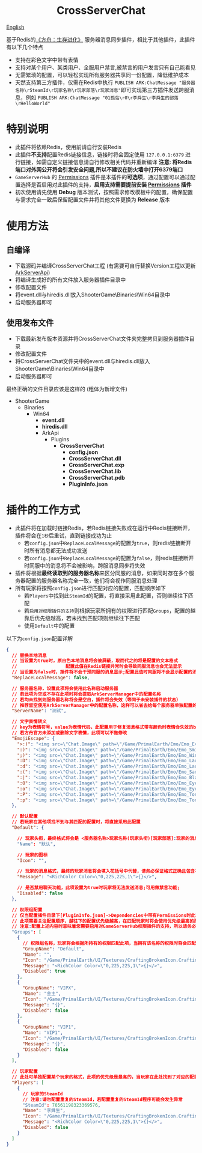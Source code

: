 <h1 align="center"> CrossServerChat </h1>

<a href="README-en.md">English</a>

基于Redis的[《方舟：生存进化》](https://store.steampowered.com/app/346110/ARK_Survival_Evolved/) 服务器消息同步插件，相比于其他插件，此插件有以下几个特点
- 支持在彩色文字中带有表情
- 支持对某个用户、某类用户、全服用户禁言,被禁言的用户发言只有自己能看见
- 无需繁琐的配置，可以轻松实现所有服务器共享同一份配置，降低维护成本
- 天然支持第三方插件，仅需在Redis中执行 `PUBLISH ARK:ChatMessage "服务器名称\rSteamId\r玩家名称\r玩家部落\r玩家消息"`即可实现第三方插件发送跨服消息，例如 `PUBLISH ARK:ChatMessage "01孤岛\r0\r李舜生\r李舜生的部落\rHelloWorld"`

# 特别说明
- 此插件将依赖Redis，使用前请自行安装Redis
- 此插件**不支持**配置Redis链接信息，链接时将会固定使用 `127.0.0.1:6379` 进行链接，如需自定义链接信息请自行修改相关代码并重新编译
**注意: 将Redis端口对外网公开将会引发安全问题,所以不建议在防火墙中打开6379端口**
- `GameServerHub` 的 [Permissions](https://gameservershub.com/forums/resources/ark-permissions.20/) 插件是本插件的**可选项**，通过配置可以通过配置选择是否启用对此插件的支持，**启用支持需要提前安装 [Permissions](https://gameservershub.com/forums/resources/ark-permissions.20/) 插件**
- 初次使用请先使用 **Debug** 版本测试，按照需求修改模板中的配置，确保配置与需求完全一致后保留配置文件并将其他文件更换为 **Release** 版本

# 使用方法

## 自编译
- 下载源码并编译CrossServerChat工程 (有需要可自行替换Version工程以更新[ArkServerApi](https://gameservershub.com/forums/resources/ark-server-api.12/))
- 将编译生成好的所有文件放入服务器插件目录中
- 修改配置文件
- 将event.dll与hiredis.dll放入ShooterGame\Binaries\Win64目录中
- 启动服务器即可

## 使用发布文件
- 下载最新发布版本资源并将CrossServerChat文件夹完整拷贝到服务器插件目录
- 修改配置文件
- 将CrossServerChat文件夹中的event.dll与hiredis.dll放入ShooterGame\Binaries\Win64目录中
- 启动服务器即可

最终正确的文件目录应该是这样的 (粗体为新增文件)
- ShooterGame
  - Binaries
    - Win64
      - **event.dll**
      - **hiredis.dll**
      - ArkApi
        - Plugins
          - **CrossServerChat**
            - **config.json**
            - **CrossServerChat.dll**
            - **CrossServerChat.exp**
            - **CrossServerChat.lib**
            - **CrossServerChat.pdb**
            - **PluginInfo.json**

# 插件的工作方式
- 此插件将在加载时链接Redis，若Redis链接失败或在运行中Redis链接断开，插件将会在`1秒`后重试，直到链接成功为止
  - 若`config.json`中`ReplaceLocalMessage`的配置为`true`，则redis链接断开时所有消息都无法成功发送
  - 若`config.json`中`ReplaceLocalMessage`的配置为`false`，则redis链接断开时同服中的消息将不会被影响，跨服消息同步将失效
- 插件将根据**最终读取到的服务器名称**来区分同服的消息，如果同时存在多个服务器配置的服务器名称完全一致，他们将会视作同服消息处理
- 所有玩家将按照`config.json`进行匹配对应的配置，匹配顺序如下
  - 若`Players`中找到此`SteamId`的配置，将直接采用此配置，否则继续往下匹配
  - 若`启用对权限插件的支持`则根据玩家所拥有的权限进行匹配`Groups`，配置的越靠后优先级越高，若未找到匹配项则继续往下匹配
  - 使用`Default`中的配置

以下为`config.json`配置详解
```json
{
  // 替换本地消息
  // 当设置为true时，原白色本地消息将会被屏蔽，取而代之的将是配置的文本格式
  //                  配置此值在Redis链接异常时会导致同服消息也会无法显示
  // 当设置为false时，插件将不会干预同服的消息显示;配置此值时同服将不会显示配置的消息格式
  "ReplaceLocalMessage": false,

  // 服务器名称，设置此项将会使用此名称启动服务器
  // 若此项为空或不存在此项时将会提取ArkServerManager中的配置名称
  // 若均未找到则服务器名称将会是空白，插件将会失效（等同于未安装插件的状态）
  // 推荐留空使用ArkServerManager中的配置名称，这样可以省去给每个服务器单独配置的步骤
  "ServerName": "测试",

  // 文字表情转义
  // key为表情符号，value为表情代码，此配置用于修复消息格式带有颜色时表情会失效的bug
  // 若方舟官方未添加或删除文字表情，此项可以不做修改
  "EmojiEscape": {
    ">:)": "<img src=\"Chat.Image\" path=\"/Game/PrimalEarth/Emo/Emo_Evil.Emo_Evil\"/>",
    ":)": "<img src=\"Chat.Image\" path=\"/Game/PrimalEarth/Emo/Emo_Smile.Emo_Smile\"/>",
    ";)": "<img src=\"Chat.Image\" path=\"/Game/PrimalEarth/Emo/Emo_Wink.Emo_Wink\"/>",
    ":D": "<img src=\"Chat.Image\" path=\"/Game/PrimalEarth/Emo/Emo_Laugh.Emo_Laugh\"/>",
    ":d": "<img src=\"Chat.Image\" path=\"/Game/PrimalEarth/Emo/Emo_Laugh.Emo_Laugh\"/>",
    ":(": "<img src=\"Chat.Image\" path=\"/Game/PrimalEarth/Emo/Emo_Sad.Emo_Sad\"/>",
    ":|": "<img src=\"Chat.Image\" path=\"/Game/PrimalEarth/Emo/Emo_Blank.Emo_Blank\"/>",
    ":O": "<img src=\"Chat.Image\" path=\"/Game/PrimalEarth/Emo/Emo_Eyes.Emo_Eyes\"/>",
    ":o": "<img src=\"Chat.Image\" path=\"/Game/PrimalEarth/Emo/Emo_Eyes.Emo_Eyes\"/>",
    ":P": "<img src=\"Chat.Image\" path=\"/Game/PrimalEarth/Emo/Emo_Tongue.Emo_Tongue\"/>",
    ":p": "<img src=\"Chat.Image\" path=\"/Game/PrimalEarth/Emo/Emo_Tongue.Emo_Tongue\"/>"
  },

  // 默认配置
  // 若玩家在其他项找不到与其匹配的配置时，将直接采用此配置
  "Default": {

    // 玩家头衔，最终格式将会是 <服务器名称>玩家名称(玩家头衔)[玩家部落]:玩家的消息格式
    "Name": "默认",

    // 玩家的图标
    "Icon": "",

    // 玩家的消息格式，最终的玩家消息将会填入花括号中代替，请务必保证格式正确且包含花括号;
    "Message": "<RichColor Color=\"0,225,225,1\">{}</>",

    // 是否禁用聊天功能，此项设置为true时玩家将无法发送消息;可用做禁言功能;
    "Disabled": false
  },

  // 权限组配置
  // 仅当配置插件目录下[PluginInfo.json]->Dependencies中带有Permissions时此项将会启用,否则将会忽略此项
  // 此项需要关注配置顺序，越往下的配置优先级越高，在匹配玩家时将会使用优先级最高的配置
  // 注意:配置上述内容时意味着您需要启用对GameServerHub权限插件的支持，所以请务必安装权限插件
  "Groups": [
    {
      // 权限组名称，玩家将会根据所持有的权限匹配此项，当拥有该名称的权限时将会匹配成功
      "GroupName": "Default",
      "Name": "",
      "Icon": "/Game/PrimalEarth/UI/Textures/CraftingBrokenIcon.CraftingBrokenIcon",
      "Message": "<RichColor Color=\"0,225,225,1\">{}</>",
      "Disabled": true
    },
    {
      "GroupName": "VIPX",
      "Name": "金主",
      "Icon": "/Game/PrimalEarth/UI/Textures/CraftingBrokenIcon.CraftingBrokenIcon",
      "Message": "{}",
      "Disabled": false
    },
    {
      "GroupName": "VIP1",
      "Name": "VIP1",
      "Icon": "/Game/PrimalEarth/UI/Textures/CraftingBrokenIcon.CraftingBrokenIcon",
      "Message": "{}",
      "Disabled": false
    }
  ],

  // 玩家配置
  // 此处可单独配置某个玩家的格式，此项的优先级是最高的，当玩家在此处找到了对应的配置，将会直接使用该配置
  "Players": [
    {
      // 玩家的SteamId
      // 注意:请勿配置重复的SteamId，若配置重复的SteamId程序可能会发生异常
      "SteamId": 76561198323369576,
      "Name": "李舜生",
      "Icon": "/Game/PrimalEarth/UI/Textures/CraftingBrokenIcon.CraftingBrokenIcon",
      "Message": "<RichColor Color=\"0,225,225,1\">{}</>",
      "Disabled": false
    }
  ]
}
```